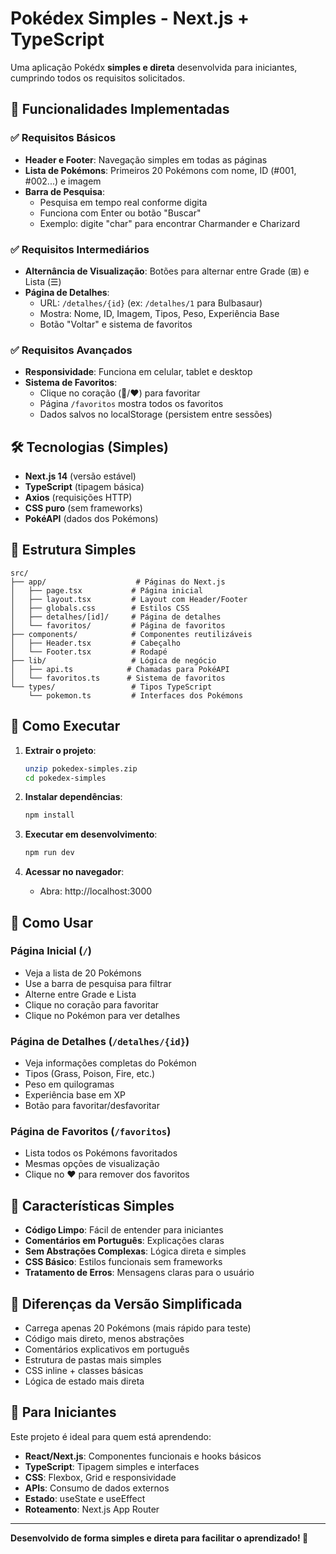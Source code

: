 # Pokédex Simples - Next.js + TypeScript

Uma aplicação Pokédx **simples e direta** desenvolvida para iniciantes, cumprindo todos os requisitos solicitados.

## 🎯 **Funcionalidades Implementadas**

### ✅ **Requisitos Básicos**
- **Header e Footer**: Navegação simples em todas as páginas
- **Lista de Pokémons**: Primeiros 20 Pokémons com nome, ID (#001, #002...) e imagem
- **Barra de Pesquisa**: 
  - Pesquisa em tempo real conforme digita
  - Funciona com Enter ou botão "Buscar"
  - Exemplo: digite "char" para encontrar Charmander e Charizard

### ✅ **Requisitos Intermediários**
- **Alternância de Visualização**: Botões para alternar entre Grade (⊞) e Lista (☰)
- **Página de Detalhes**: 
  - URL: `/detalhes/{id}` (ex: `/detalhes/1` para Bulbasaur)
  - Mostra: Nome, ID, Imagem, Tipos, Peso, Experiência Base
  - Botão "Voltar" e sistema de favoritos

### ✅ **Requisitos Avançados**
- **Responsividade**: Funciona em celular, tablet e desktop
- **Sistema de Favoritos**:
  - Clique no coração (🤍/❤️) para favoritar
  - Página `/favoritos` mostra todos os favoritos
  - Dados salvos no localStorage (persistem entre sessões)

## 🛠️ **Tecnologias (Simples)**

- **Next.js 14** (versão estável)
- **TypeScript** (tipagem básica)
- **Axios** (requisições HTTP)
- **CSS puro** (sem frameworks)
- **PokéAPI** (dados dos Pokémons)

## 📁 **Estrutura Simples**

```
src/
├── app/                    # Páginas do Next.js
│   ├── page.tsx           # Página inicial
│   ├── layout.tsx         # Layout com Header/Footer
│   ├── globals.css        # Estilos CSS
│   ├── detalhes/[id]/     # Página de detalhes
│   └── favoritos/         # Página de favoritos
├── components/            # Componentes reutilizáveis
│   ├── Header.tsx         # Cabeçalho
│   └── Footer.tsx         # Rodapé
├── lib/                   # Lógica de negócio
│   ├── api.ts            # Chamadas para PokéAPI
│   └── favoritos.ts      # Sistema de favoritos
└── types/                 # Tipos TypeScript
    └── pokemon.ts         # Interfaces dos Pokémons
```

## 🚀 **Como Executar**

1. **Extrair o projeto**:
   ```bash
   unzip pokedex-simples.zip
   cd pokedex-simples
   ```

2. **Instalar dependências**:
   ```bash
   npm install
   ```

3. **Executar em desenvolvimento**:
   ```bash
   npm run dev
   ```

4. **Acessar no navegador**:
   - Abra: http://localhost:3000

## 📱 **Como Usar**

### **Página Inicial (`/`)**
- Veja a lista de 20 Pokémons
- Use a barra de pesquisa para filtrar
- Alterne entre Grade e Lista
- Clique no coração para favoritar
- Clique no Pokémon para ver detalhes

### **Página de Detalhes (`/detalhes/{id}`)**
- Veja informações completas do Pokémon
- Tipos (Grass, Poison, Fire, etc.)
- Peso em quilogramas
- Experiência base em XP
- Botão para favoritar/desfavoritar

### **Página de Favoritos (`/favoritos`)**
- Lista todos os Pokémons favoritados
- Mesmas opções de visualização
- Clique no ❤️ para remover dos favoritos

## 🎨 **Características Simples**

- **Código Limpo**: Fácil de entender para iniciantes
- **Comentários em Português**: Explicações claras
- **Sem Abstrações Complexas**: Lógica direta e simples
- **CSS Básico**: Estilos funcionais sem frameworks
- **Tratamento de Erros**: Mensagens claras para o usuário

## 🔧 **Diferenças da Versão Simplificada**

- Carrega apenas 20 Pokémons (mais rápido para teste)
- Código mais direto, menos abstrações
- Comentários explicativos em português
- Estrutura de pastas mais simples
- CSS inline + classes básicas
- Lógica de estado mais direta

## 📝 **Para Iniciantes**

Este projeto é ideal para quem está aprendendo:
- **React/Next.js**: Componentes funcionais e hooks básicos
- **TypeScript**: Tipagem simples e interfaces
- **CSS**: Flexbox, Grid e responsividade
- **APIs**: Consumo de dados externos
- **Estado**: useState e useEffect
- **Roteamento**: Next.js App Router

---

**Desenvolvido de forma simples e direta para facilitar o aprendizado! 🚀**
